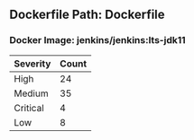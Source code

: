 ## Dockerfile Path: Dockerfile

### Docker Image: jenkins/jenkins:lts-jdk11
| Severity | Count |
|----------|-------|
| High | 24 |
| Medium | 35 |
| Critical | 4 |
| Low | 8 |